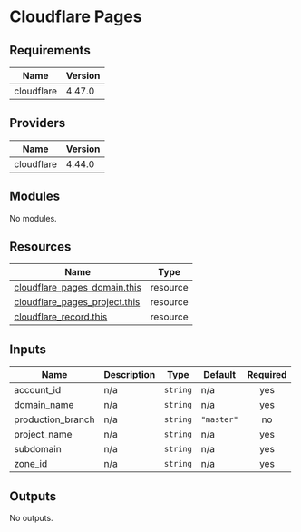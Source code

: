# Cloudflare Pages

<!-- BEGIN_TF_DOCS -->
## Requirements

| Name | Version |
|------|---------|
| cloudflare | 4.47.0 |

## Providers

| Name | Version |
|------|---------|
| cloudflare | 4.44.0 |

## Modules

No modules.

## Resources

| Name | Type |
|------|------|
| [cloudflare_pages_domain.this](https://registry.terraform.io/providers/cloudflare/cloudflare/4.47.0/docs/resources/pages_domain) | resource |
| [cloudflare_pages_project.this](https://registry.terraform.io/providers/cloudflare/cloudflare/4.47.0/docs/resources/pages_project) | resource |
| [cloudflare_record.this](https://registry.terraform.io/providers/cloudflare/cloudflare/4.47.0/docs/resources/record) | resource |

## Inputs

| Name | Description | Type | Default | Required |
|------|-------------|------|---------|:--------:|
| account\_id | n/a | `string` | n/a | yes |
| domain\_name | n/a | `string` | n/a | yes |
| production\_branch | n/a | `string` | `"master"` | no |
| project\_name | n/a | `string` | n/a | yes |
| subdomain | n/a | `string` | n/a | yes |
| zone\_id | n/a | `string` | n/a | yes |

## Outputs

No outputs.
<!-- END_TF_DOCS -->
